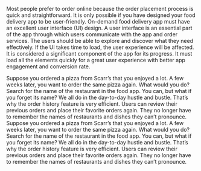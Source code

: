 Most people prefer to order online because the order placement process is quick and straightforward. It is only possible if you have designed your food delivery app to be user-friendly. On-demand food delivery app must have an excellent user interface (UI) design. A user interface is an essential part of the app through which users communicate with the app and order services.
The users should be able to explore and discover what they need effectively. If the UI takes time to load, the user experience will be affected. It is considered a significant component of the app for its progress. It must load all the elements quickly for a great user experience with better app engagement and conversion rate.

Suppose you ordered a pizza from Scarr’s that you enjoyed a lot. A few weeks later, you want to order the same pizza again. What would you do? Search for the name of the restaurant in the food app. You can, but what if you forget its name? We all do in the day-to-day hustle and bustle. That’s why the order history feature is very efficient. Users can review their previous orders and place their favorite orders again. They no longer have to remember the names of restaurants and dishes they can’t pronounce.
Suppose you ordered a pizza from Scarr’s that you enjoyed a lot. A few weeks later, you want to order the same pizza again. What would you do? Search for the name of the restaurant in the food app. You can, but what if you forget its name? We all do in the day-to-day hustle and bustle. That’s why the order history feature is very efficient. Users can review their previous orders and place their favorite orders again. They no longer have to remember the names of restaurants and dishes they can’t pronounce.